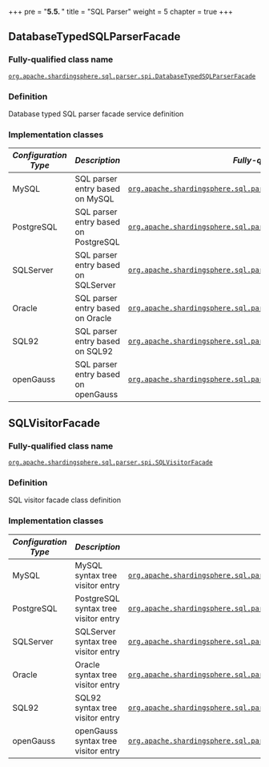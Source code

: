 +++
pre = "<b>5.5. </b>"
title = "SQL Parser"
weight = 5
chapter = true
+++

## DatabaseTypedSQLParserFacade

### Fully-qualified class name

[`org.apache.shardingsphere.sql.parser.spi.DatabaseTypedSQLParserFacade`](https://github.com/apache/shardingsphere/blob/master/shardingsphere-sql-parser/shardingsphere-sql-parser-spi/src/main/java/org/apache/shardingsphere/sql/parser/spi/DatabaseTypedSQLParserFacade.java)

### Definition

Database typed SQL parser facade service definition

### Implementation classes

| *Configuration Type* | *Description*                       | *Fully-qualified class name* |
| -------------------- | ----------------------------------- | ---------------------------- |
| MySQL                | SQL parser entry based on MySQL     | [`org.apache.shardingsphere.sql.parser.mysql.parser.MySQLParserFacade`](https://github.com/apache/shardingsphere/blob/master/shardingsphere-sql-parser/shardingsphere-sql-parser-dialect/shardingsphere-sql-parser-mysql/src/main/java/org/apache/shardingsphere/sql/parser/mysql/parser/MySQLParserFacade.java) |
| PostgreSQL           | SQL parser entry based on PostgreSQL| [`org.apache.shardingsphere.sql.parser.postgresql.parser.PostgreSQLParserFacade`](https://github.com/apache/shardingsphere/blob/master/shardingsphere-sql-parser/shardingsphere-sql-parser-dialect/shardingsphere-sql-parser-postgresql/src/main/java/org/apache/shardingsphere/sql/parser/postgresql/parser/PostgreSQLParserFacade.java) |
| SQLServer            | SQL parser entry based on SQLServer | [`org.apache.shardingsphere.sql.parser.sqlserver.parser.SQLServerParserFacade`](https://github.com/apache/shardingsphere/blob/master/shardingsphere-sql-parser/shardingsphere-sql-parser-dialect/shardingsphere-sql-parser-sqlserver/src/main/java/org/apache/shardingsphere/sql/parser/sqlserver/parser/SQLServerParserFacade.java) |
| Oracle               | SQL parser entry based on Oracle    | [`org.apache.shardingsphere.sql.parser.oracle.parser.OracleParserFacade`](https://github.com/apache/shardingsphere/blob/master/shardingsphere-sql-parser/shardingsphere-sql-parser-dialect/shardingsphere-sql-parser-oracle/src/main/java/org/apache/shardingsphere/sql/parser/oracle/parser/OracleParserFacade.java) |
| SQL92                | SQL parser entry based on SQL92     | [`org.apache.shardingsphere.sql.parser.sql92.parser.SQL92ParserFacade`](https://github.com/apache/shardingsphere/blob/master/shardingsphere-sql-parser/shardingsphere-sql-parser-dialect/shardingsphere-sql-parser-sql92/src/main/java/org/apache/shardingsphere/sql/parser/sql92/parser/SQL92ParserFacade.java) |
| openGauss            | SQL parser entry based on openGauss | [`org.apache.shardingsphere.sql.parser.opengauss.parser.OpenGaussParserFacade`](https://github.com/apache/shardingsphere/blob/master/shardingsphere-sql-parser/shardingsphere-sql-parser-dialect/shardingsphere-sql-parser-opengauss/src/main/java/org/apache/shardingsphere/sql/parser/opengauss/parser/OpenGaussParserFacade.java) |

## SQLVisitorFacade

### Fully-qualified class name

[`org.apache.shardingsphere.sql.parser.spi.SQLVisitorFacade`](https://github.com/apache/shardingsphere/blob/master/shardingsphere-sql-parser/shardingsphere-sql-parser-spi/src/main/java/org/apache/shardingsphere/sql/parser/spi/SQLVisitorFacade.java)

### Definition

SQL visitor facade class definition

### Implementation classes

| *Configuration Type* | *Description*                             | *Fully-qualified class name* |
| -------------------- | ----------------------------------------- | ---------------------------- |
| MySQL                  | MySQL syntax tree visitor entry         | [`org.apache.shardingsphere.sql.parser.mysql.visitor.statement.facade.MySQLStatementSQLVisitorFacade`](https://github.com/apache/shardingsphere/blob/master/shardingsphere-sql-parser/shardingsphere-sql-parser-dialect/shardingsphere-sql-parser-mysql/src/main/java/org/apache/shardingsphere/sql/parser/mysql/visitor/statement/facade/MySQLStatementSQLVisitorFacade.java) |
| PostgreSQL             | PostgreSQL syntax tree visitor entry    | [`org.apache.shardingsphere.sql.parser.postgresql.visitor.statement.facade.PostgreSQLStatementSQLVisitorFacade`](https://github.com/apache/shardingsphere/blob/master/shardingsphere-sql-parser/shardingsphere-sql-parser-dialect/shardingsphere-sql-parser-postgresql/src/main/java/org/apache/shardingsphere/sql/parser/postgresql/visitor/statement/facade/PostgreSQLStatementSQLVisitorFacade.java) |
| SQLServer              | SQLServer syntax tree visitor entry     | [`org.apache.shardingsphere.sql.parser.sqlserver.visitor.statement.facade.SQLServerStatementSQLVisitorFacade`](https://github.com/apache/shardingsphere/blob/master/shardingsphere-sql-parser/shardingsphere-sql-parser-dialect/shardingsphere-sql-parser-sqlserver/src/main/java/org/apache/shardingsphere/sql/parser/sqlserver/visitor/statement/facade/SQLServerStatementSQLVisitorFacade.java) |
| Oracle                 | Oracle syntax tree visitor entry        | [`org.apache.shardingsphere.sql.parser.oracle.visitor.statement.facade.OracleStatementSQLVisitorFacade`](https://github.com/apache/shardingsphere/blob/master/shardingsphere-sql-parser/shardingsphere-sql-parser-dialect/shardingsphere-sql-parser-oracle/src/main/java/org/apache/shardingsphere/sql/parser/oracle/visitor/statement/facade/OracleStatementSQLVisitorFacade.java) |
| SQL92                  | SQL92 syntax tree visitor entry         | [`org.apache.shardingsphere.sql.parser.sql92.visitor.statement.facade.SQL92StatementSQLVisitorFacade`](https://github.com/apache/shardingsphere/blob/master/shardingsphere-sql-parser/shardingsphere-sql-parser-dialect/shardingsphere-sql-parser-sql92/src/main/java/org/apache/shardingsphere/sql/parser/sql92/visitor/statement/facade/SQL92StatementSQLVisitorFacade.java) |
| openGauss              | openGauss syntax tree visitor entry     | [`org.apache.shardingsphere.sql.parser.opengauss.visitor.statement.facade.OpenGaussStatementSQLVisitorFacade`](https://github.com/apache/shardingsphere/blob/master/shardingsphere-sql-parser/shardingsphere-sql-parser-dialect/shardingsphere-sql-parser-opengauss/src/main/java/org/apache/shardingsphere/sql/parser/opengauss/visitor/statement/facade/OpenGaussStatementSQLVisitorFacade.java) |
